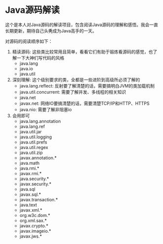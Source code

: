 # Java源码解读

这个是本人对Java源码的解读项目，包含阅读Java源码的理解和感悟。我会一直长期更新，期待自己~~头秃~~成为Java高手的一天。

对源码的阅读顺序如下：
1. 精读源码: 这些类比较常用且简单，看看它们有助于锻炼看源码的感觉，也了解一下大神们写代码的风格
    - java.lang
    - java.io
    - java.util
2. 深刻理解: 这个级别要求的类，全都是一些进阶到高级所必须了解的
    - java.lang.reflect: 反射要了解清楚的话，需要搞明白JVM的类加载机制
    - java.util.concurrent: 需要了解并发、多线程的相关知识
    - java.net
    - javax.net: 网络IO要搞清楚的话，需要清楚TCP/IP和HTTP、HTTPS
    - java.nio: 需要了解非阻塞io
3. 会用即可
    - java.lang.annotation
    - java.lang.ref
    - java.util.jar
    - java.util.logging
    - java.util.prefs
    - java.util.regex
    - java.util.zip
    - javax.annotation.*
    - java.math
    - java.rmi.*
    - javax.rmi.*
    - java.security.*
    - javax.security.*
    - java.sql
    - javax.sql.*
    - javax.transaction.*
    - java.text
    - javax.xml.*
    - org.w3c.dom.*
    - org.xml.sax.*
    - javax.crypto.*
    - javax.imageio.*
    - javax.jws.*
